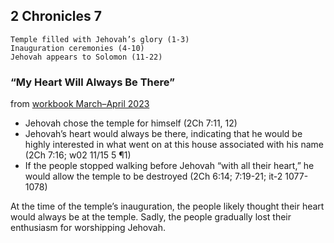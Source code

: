 ## 2 Chronicles 7

```
Temple filled with Jehovah’s glory (1-3)
Inauguration ceremonies (4-10)
Jehovah appears to Solomon (11-22)
```

### “My Heart Will Always Be There”

from [workbook March–April 2023](https://www.jw.org/en/library/jw-meeting-workbook/march-april-2023-mwb/Life-and-Ministry-Meeting-Schedule-for-March-27-April-2-2023/My-Heart-Will-Always-Be-There/)

- Jehovah chose the temple for himself (2Ch 7:11, 12)
- Jehovah’s heart would always be there, indicating that he would be highly interested in what went on at this house associated with his name (2Ch 7:16; w02 11/15 5 ¶1)
- If the people stopped walking before Jehovah “with all their heart,” he would allow the temple to be destroyed (2Ch 6:14; 7:19-21; it-2 1077-1078)

At the time of the temple’s inauguration, the people likely thought their heart would always be at the temple. Sadly, the people gradually lost their enthusiasm for worshipping Jehovah.
